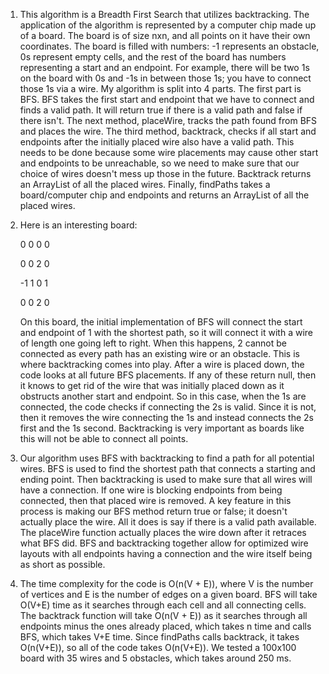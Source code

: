 1. This algorithm is a Breadth First Search that utilizes backtracking. The application of the algorithm is represented by a computer chip made up of a board. The board is of size nxn, and all points on it have their own coordinates. The board is filled with numbers: -1 represents an obstacle, 0s represent empty cells, and the rest of the board has numbers representing a start and an endpoint. For example, there will be two 1s on the board with 0s and -1s in between those 1s; you have to connect those 1s via a wire. My algorithm is split into 4 parts. The first part is BFS. BFS takes the first start and endpoint that we have to connect and finds a valid path. It will return true if there is a valid path and false if there isn't. The next method, placeWire, tracks the path found from BFS and places the wire. The third method, backtrack, checks if all start and endpoints after the initially placed wire also have a valid path. This needs to be done because some wire placements may cause other start and endpoints to be unreachable, so we need to make sure that our choice of wires doesn't mess up those in the future. Backtrack returns an ArrayList of all the placed wires. Finally, findPaths takes a board/computer chip and endpoints and returns an ArrayList of all the placed wires.
2. Here is an interesting board:
   
    0 0 0 0 
   
    0 0 2 0  

   -1 1 0 1 
   
    0 0 2 0


   On this board, the initial implementation of BFS will connect the start and endpoint of 1 with the shortest path, so it will connect it with a wire of length one going left to right. When this happens, 2 cannot be connected as every path has an existing wire or an obstacle. This is where backtracking comes into play. After a wire is placed down, the code looks at all future BFS placements. If any of these return null, then it knows to get rid of the wire that was initially placed down as it obstructs another start and endpoint. So in this case, when the 1s are connected, the code checks if connecting the 2s is valid. Since it is not, then it removes the wire connecting the 1s and instead connects the 2s first and the 1s second. Backtracking is very important as boards like this will not be able to connect all points.
3. Our algorithm uses BFS with backtracking to find a path for all potential wires. BFS is used to find the shortest path that connects a starting and ending point. Then backtracking is used to make sure that all wires will have a connection. If one wire is blocking endpoints from being connected, then that placed wire is removed. A key feature in this process is making our BFS method return true or false; it doesn't actually place the wire. All it does is say if there is a valid path available. The placeWire function actually places the wire down after it retraces what BFS did. BFS and backtracking together allow for optimized wire layouts with all endpoints having a connection and the wire itself being as short as possible.
4. The time complexity for the code is O(n(V + E)), where V is the number of vertices and E is the number of edges on a given board. BFS will take O(V+E) time as it searches through each cell and all connecting cells. The backtrack function will take O(n(V + E)) as it searches through all endpoints minus the ones already placed, which takes n time and calls BFS, which takes V+E time. Since findPaths calls backtrack, it takes O(n(V+E)), so all of the code takes O(n(V+E)). We tested a 100x100 board with 35 wires and 5 obstacles, which takes around 250 ms.
